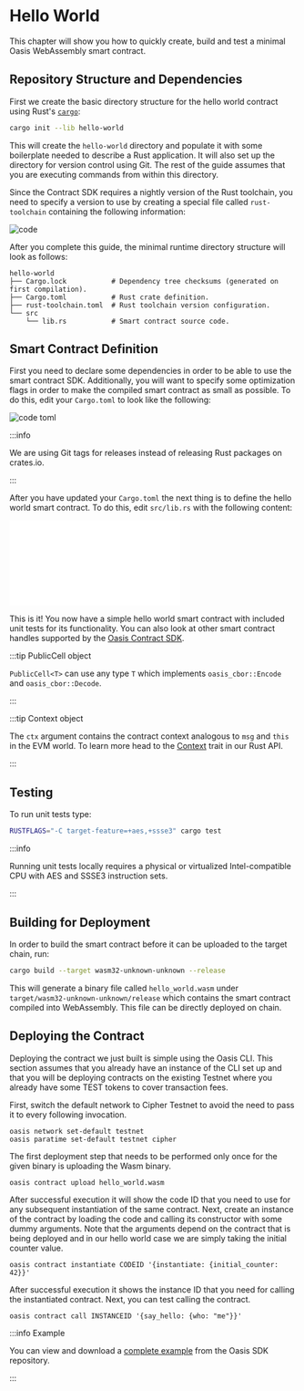 # Hello World

This chapter will show you how to quickly create, build and test a minimal
Oasis WebAssembly smart contract.

## Repository Structure and Dependencies

First we create the basic directory structure for the hello world contract using
Rust's [`cargo`]:

```bash
cargo init --lib hello-world
```

This will create the `hello-world` directory and populate it with some
boilerplate needed to describe a Rust application. It will also set up the
directory for version control using Git. The rest of the guide assumes that you
are executing commands from within this directory.

Since the Contract SDK requires a nightly version of the Rust toolchain, you
need to specify a version to use by creating a special file called
`rust-toolchain` containing the following information:

![code](../../examples/contract-sdk/hello-world/rust-toolchain.toml)

After you complete this guide, the minimal runtime directory structure will look
as follows:

```
hello-world
├── Cargo.lock           # Dependency tree checksums (generated on first compilation).
├── Cargo.toml           # Rust crate definition.
├── rust-toolchain.toml  # Rust toolchain version configuration.
└── src
    └── lib.rs           # Smart contract source code.
```

[`cargo`]: https://doc.rust-lang.org/cargo

## Smart Contract Definition

First you need to declare some dependencies in order to be able to use the smart
contract SDK. Additionally, you will want to specify some optimization flags in
order to make the compiled smart contract as small as possible. To do this, edit
your `Cargo.toml` to look like the following:

![code toml](../../examples/contract-sdk/hello-world/Cargo.toml "Cargo.toml")

:::info

We are using Git tags for releases instead of releasing Rust packages on
crates.io.

:::

After you have updated your `Cargo.toml` the next thing is to define the hello
world smart contract. To do this, edit `src/lib.rs` with the following
content:

![code rust](../../examples/contract-sdk/hello-world/src/lib.rs "src/lib.rs")

This is it! You now have a simple hello world smart contract with included unit
tests for its functionality. You can also look at other smart contract handles
supported by the [Oasis Contract SDK].

:::tip PublicCell object

`PublicCell<T>` can use any type `T` which implements `oasis_cbor::Encode` and
`oasis_cbor::Decode`.

:::

:::tip Context object

The `ctx` argument contains the contract context analogous to `msg` and `this`
in the EVM world. To learn more head to the [Context] trait in our Rust API.

:::

<!-- markdownlint-disable line-length -->
[Oasis Contract SDK]:
  https://github.com/oasisprotocol/oasis-sdk/blob/main/contract-sdk/src/contract.rs
[Context]:
  https://api.docs.oasis.io/oasis-sdk/oasis_contract_sdk/context/trait.Context.html
<!-- markdownlint-enable line-length -->

## Testing

To run unit tests type:

```sh
RUSTFLAGS="-C target-feature=+aes,+ssse3" cargo test
```

:::info

Running unit tests locally requires a physical or virtualized Intel-compatible
CPU with AES and SSSE3 instruction sets.

:::

## Building for Deployment

In order to build the smart contract before it can be uploaded to the target
chain, run:

```bash
cargo build --target wasm32-unknown-unknown --release
```

This will generate a binary file called `hello_world.wasm` under
`target/wasm32-unknown-unknown/release` which contains the smart contract
compiled into WebAssembly. This file can be directly deployed on chain.

## Deploying the Contract

<!-- TODO: Link to Oasis CLI instructions. -->

Deploying the contract we just built is simple using the Oasis CLI. This section
assumes that you already have an instance of the CLI set up and that you will
be deploying contracts on the existing Testnet where you already have some
TEST tokens to cover transaction fees.

First, switch the default network to Cipher Testnet to avoid the need to pass
it to every following invocation.

```
oasis network set-default testnet
oasis paratime set-default testnet cipher
```

The first deployment step that needs to be performed only once for the given
binary is uploading the Wasm binary.

```
oasis contract upload hello_world.wasm
```

After successful execution it will show the code ID that you need to use for any
subsequent instantiation of the same contract. Next, create an instance of the
contract by loading the code and calling its constructor with some dummy
arguments. Note that the arguments depend on the contract that is being deployed
and in our hello world case we are simply taking the initial counter value.

```
oasis contract instantiate CODEID '{instantiate: {initial_counter: 42}}'
```

<!-- TODO: Mention how to send tokens and change the upgrade policy. -->

After successful execution it shows the instance ID that you need for calling
the instantiated contract. Next, you can test calling the contract.

```
oasis contract call INSTANCEID '{say_hello: {who: "me"}}'
```

:::info Example

You can view and download a [complete example] from the Oasis SDK repository.

:::

<!-- markdownlint-disable line-length -->
[complete example]:
  https://github.com/oasisprotocol/oasis-sdk/tree/main/examples/contract-sdk/hello-world
<!-- markdownlint-enable line-length -->
